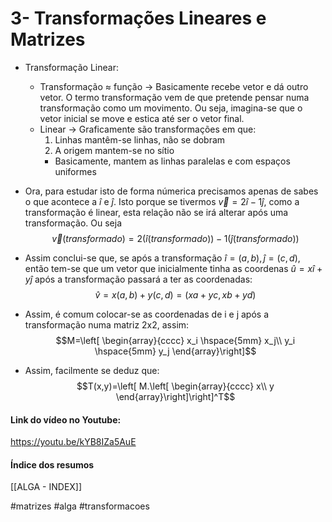 # 3- Transformações Lineares e Matrizes
- Transformação Linear:
    - Transformação $\approx$ função -> Basicamente recebe vetor e dá outro vetor. O termo transformação vem de que pretende pensar numa transformação como um movimento. Ou seja, imagina-se que o vetor inicial se move e estica até ser o vetor final.
    - Linear -> Graficamente são transformações em que:
        1. Linhas mantêm-se linhas, não se dobram
        2. A origem mantem-se no sítio
        - Basicamente, mantem as linhas paralelas e com espaços uniformes

- Ora, para estudar isto de forma númerica precisamos apenas de sabes o que acontece a $\hat i$ e $\hat j$. Isto porque se tivermos $\vec v = 2\hat i - 1\hat j$, como a transformação é linear, esta relação não se irá alterar após uma transformação. Ou seja 
$$\vec v (transformado)=2(\hat i(transformado))-1(\hat j(transformado))$$
- Assim conclui-se que, se após a transformação $\hat i = (a,b), \hat j = (c,d)$, então tem-se que um vetor que inicialmente tinha as coordenas $\hat u=x\hat i + y\hat j$ após a transformação passará a ter as coordenadas:
$$\hat v=x(a,b)+y(c,d) = (xa+yc, xb + yd)$$
- Assim, é comum colocar-se as  coordenadas de i e j após a transformação numa matriz 2x2, assim:
$$M=\left[ \begin{array}{cccc}
x_i \hspace{5mm} x_j\\
y_i \hspace{5mm} y_j
\end{array}\right]$$

- Assim, facilmente se deduz que:
$$T(x,y)=\left[ M.\left[ \begin{array}{cccc}
x\\
y 
\end{array}\right]\right]^T$$

#### Link do vídeo no Youtube:
https://youtu.be/kYB8IZa5AuE

#### Índice dos resumos
[[ALGA - INDEX]]

#matrizes #alga #transformacoes 
